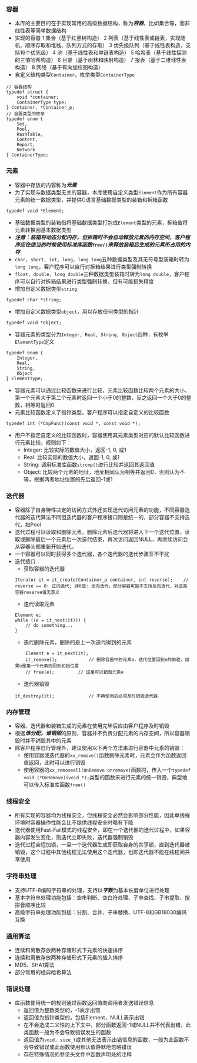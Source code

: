 ### 容器
- 本库的主要目的在于实现常用的高级数据结构，称为***容器***，比如集合等，而非线性表等简单数据结构
- 实现的容器
	1 集合（基于红黑树构造）
	2 列表（基于线性表或链表，实现随机、顺序存取和堆栈、队列方式的存取）
	3 优先级队列（基于线性表构造，支持16个优先级）
	4 池（基于线性表和单链表构造）
	5 哈希表（基于线性探测的三值哈希构造）
	6 目录（基于树林和映射构造）
	7 报表（基于二维线性表构造）
	8 网络（基于有向加权图构造）
- 自定义结构类型`Container`，枚举类型`ContainerType`
```
// 容器结构
typedef struct {
	void *container;
	ContainerType type;
} Container, *Container_p;
// 容器类型的枚举
typedef enum {
	Set,
	Pool,
	HashTable,
	Content,
	Report,
	Network
} ContainerType;
```

### 元素
- 容器中存放的内容称为***元素***
- 为了实现与数据类型无关的容器，本库使用自定义类型`Element`作为所有容器元素的统一数据类型，并提供C语言基础数据类型的装箱和拆箱函数
```
typedef void *Element;
```
- 基础数据类型的装箱指将基础数据类型打包成`Element`类型的元素，拆箱值将元素转换回基本数据类型
- ***注意：装箱将动态分配内存，但拆箱时不会自动释放元素的内存空间，客户程序应在适当的时候使用标准库函数`free()`来释放装箱后生成的元素所占用的内存***
- `char, short, int, long, long long`五种数据类型及其无符号型装箱时转为`long long`，客户程序可以自行对拆箱结果进行类型强制转换
- `float, double, long double`三种数据类型装箱时转为`long double`，客户程序可以自行对拆箱结果进行类型强制转换，但有可能损失精度
- 增加自定义数据类型`string`
```
typedef char *string;
```
- 增加自定义数据类型`object`，用以存放任何类型的指针
```
typedef void *object;
```
- 容器元素的类型分为`Integer, Real, String, Object`四种，有枚举`ElementType`定义
```
typedef enum {
	Integer,
	Real,
	String,
	Object
} ElementType;
```
- 容器元素可以通过比较函数来进行比较，元素比较函数比较两个元素的大小，第一个元素大于第二个元素时返回一个小于0的整数，反之返回一个大于0的整数，相等时返回0
- 元素比较函数定义了指针类型，客户程序可以指定自定义的比较函数
```
typedef int (*CmpFunc)(const void *, const void *);
```
- 用户不指定自定义的比较函数时，容器使用其元素类型对应的默认比较函数进行元素比较，规则如下：
	- Integer: 比较实际的数值大小，返回-1, 0, 或1
	- Real: 比较实际的数值大小，返回-1, 0, 或1
	- String: 调用标准库函数`strcmp()`进行比较并返回其返回值
	- Object: 比较两个元素的地址，地址相同认为相等并返回0，否则认为不等，根据两者地址位置的先后返回-1或1

### 迭代器
- 容器除了自身特性决定的访问方式外还实现迭代访问元素的功能，不同容器迭代器的迭代算法不同但迭代器的客户程序接口则是统一的，部分容器不支持迭代，如Pool
- 迭代过程可以读取和删除元素，删除元素后迭代器将进入下一个迭代位置，读取或删除最后一个元素后一次迭代结束，再次访问返回NULL，再继续访问会从容器头部重新开始迭代。
- 一个容器可以同时获得多个迭代器，各个迭代器的迭代步骤互不干扰
- 迭代接口：
	- 获取容器的迭代器
	```
	Iterator it = it_create(Container_p container, int reverse);	// reverse == 0: 正向迭代; 非0值: 反向迭代，部分容器可能不支持反向迭代，对这类容器reserve值无意义
	```
	- 迭代读取元素
	```
	Element e;
	while ((e = it_next(it))) {
		// do something...
	}
	```
	- 迭代删除元素，删除的是上一次迭代得到的元素
	```
		Element e = it_next(it);
		it_remove();			// 删除容器中的元素e，迭代位置回到e的前驱，如果e是第一个元素则回到初始位置
		// free(e);			// 这里可以销毁元素e
	```
	- 迭代器销毁
	```
	it_destroy(it);				// 不再使用后必须及时销毁迭代器
	```

### 内存管理
- 容器、迭代器和装箱生成的元素在使用完毕后应由客户程序及时销毁
- 根据***谁分配，谁销毁***的原则，容器并不负责分配元素的内存空间，所以容器销毁时并不销毁其中的元素
- 除客户程序自行管理外，建议使用以下两个方法来进行容器中元素的销毁：
	- 使用容器或迭代器的`xx_remove()`函数删除元素时，元素会作为函数返回值返回，此时可以进行销毁
	- 使用容器的`xx_removeall(OnRemove onremove)`函数时，传入一个`typedef void (*OnRemove)(void *);`类型的函数来进行元素的统一销毁，典型地可以传入标准库函数`free()`

### 线程安全
- 所有实现的容器均为线程安全，但线程安全必然会影响部分性能，因此单线程环境时容器操作性能会比不提供线程安全时略有下降
- 迭代器使用Fast-Fail模式的线程安全，即在一个迭代器的迭代过程中，如果容器内容发生变化，则迭代立即失败，迭代器强制销毁
- 迭代过程全程加锁，一旦一个迭代器生成即获取自身的共享锁，直到迭代器被销毁，这个过程中其他线程无法使用这个迭代器，也即迭代器不能在线程间共享使用

### 字符串处理
- 支持UTF-8编码字符串的处理，支持以***字数***为基本长度单位进行处理
- 基本字符串处理功能包括：空串判断、空白符处理、子串查找、子串提取、按拼音顺序比较
- 高级字符串处理功能包括：分割、合并、子串替换、UTF-8和GB18030编码互换

### 通用算法
- 连续和离散存放两种存储形式下元素的快速排序
- 连续和离散存放两种存储形式下元素的插入排序
- MD5、SHA1算法
- 部分常用的经典哈希算法

### 错误处理
- 库函数使用统一的规则通过函数返回值向调用者发送错误信息
	- 返回值为整数类型的，-1表示出错
	- 返回值为指针类型的，包括Element，NULL表示出错
	- 在不会造成二义性的上下文中，部分函数返回-1或NULL并不代表出错，此类函数一般为不会导致错误发生的函数
	- 返回值为`void, size_t`或其他无法表示出错信息的函数，一般为此函数不会导致错误或此函数使用默认值静默地忽略错误
	- 存在特殊情况的参见头文件中函数声明处的注释
